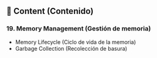 
## 📖 **Content (Contenido)**

### 19. Memory Management (Gestión de memoria)

- Memory Lifecycle (Ciclo de vida de la memoria)
- Garbage Collection (Recolección de basura)
